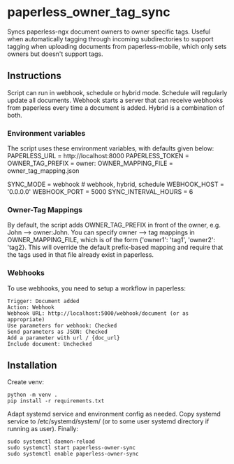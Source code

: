 # paperless_owner_tag_sync

Syncs paperless-ngx document owners to owner specific tags. Useful when automatically tagging through incoming subdirectories to support tagging when uploading documents from paperless-mobile, which only sets owners but doesn't support tags.

## Instructions
Script can run in webhook, schedule or hybrid mode. Schedule will regularly update all documents. Webhook starts a server that can receive webhooks from paperless every time a document is added. Hybrid is a combination of both.

### Environment variables
The script uses these environment variables, with defaults given below:
PAPERLESS_URL = http://localhost:8000
PAPERLESS_TOKEN = 
OWNER_TAG_PREFIX = owner:
OWNER_MAPPING_FILE = owner_tag_mapping.json

SYNC_MODE = webhook  # webhook, hybrid, schedule
WEBHOOK_HOST = '0.0.0.0'
WEBHOOK_PORT = 5000
SYNC_INTERVAL_HOURS = 6

### Owner-Tag Mappings
By default, the script adds OWNER_TAG_PREFIX in front of the owner, e.g. John --> owner:John. You can specify owner --> tag mappings in OWNER_MAPPING_FILE, which is of the form {'owner1': 'tag1', 'owner2': 'tag2}. This will override the default prefix-based mapping and require that the tags used in that file already exist in paperless.

### Webhooks
To use webhooks, you need to setup a workflow in paperless:

    Trigger: Document added
    Action: Webhook
    Webhook URL: http://localhost:5000/webhook/document (or as appropriate)
    Use parameters for webhook: Checked
    Send parameters as JSON: Checked
    Add a parameter with url / {doc_url}
    Include document: Unchecked

## Installation
Create venv:

    python -m venv .
    pip install -r requirements.txt

Adapt systemd service and environment config as needed. Copy systemd service to /etc/systemd/system/ (or to some user systemd directory if running as user). Finally:

    sudo systemctl daemon-reload
    sudo systemctl start paperless-owner-sync
    sudo systemctl enable paperless-owner-sync